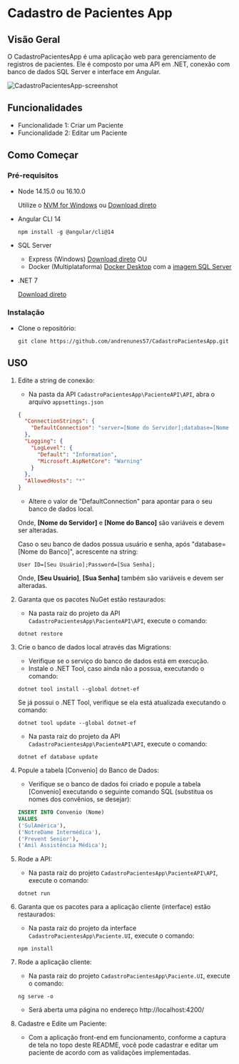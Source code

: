 # Cadastro de Pacientes App

## Visão Geral

O CadastroPacientesApp é uma aplicação web para gerenciamento de registros de pacientes. Ele é composto por uma API em .NET, conexão com banco de dados SQL Server e interface em Angular.

![CadastroPacientesApp-screenshot](https://github.com/andrenunes57/CadastroPacientesApp/assets/44682302/2833e5d9-295f-4cc3-9c47-b756692025cf)

## Funcionalidades

- Funcionalidade 1: Criar um Paciente
- Funcionalidade 2: Editar um Paciente

## Como Começar

### Pré-requisitos

- Node 14.15.0 ou 16.10.0

  Utilize o [NVM for Windows](https://github.com/coreybutler/nvm-windows/releases) ou [Download direto](https://nodejs.org/download/release/v16.10.0/)

- Angular CLI 14
  ```shell
  npm install -g @angular/cli@14
  ```
- SQL Server
  - Express (Windows) [Download direto](https://www.microsoft.com/pt-br/sql-server/sql-server-downloads)
    OU
  - Docker (Multiplataforma) [Docker Desktop](https://www.docker.com/products/docker-desktop/) com a [imagem SQL Server](https://hub.docker.com/_/microsoft-mssql-server)
- .NET 7

  [Download direto](https://dotnet.microsoft.com/pt-br/download/dotnet/7.0)

### Instalação

- Clone o repositório:
  ```shell
  git clone https://github.com/andrenunes57/CadastroPacientesApp.git
  ```

## USO

1. Edite a string de conexão:

   - Na pasta da API `CadastroPacientesApp\PacienteAPI\API`, abra o arquivo `appsettings.json`

   ```json
   {
     "ConnectionStrings": {
       "DefaultConnection": "server=[Nome do Servidor];database=[Nome do Banco];trusted_connection=true;TrustServerCertificate=True"
     },
     "Logging": {
       "LogLevel": {
         "Default": "Information",
         "Microsoft.AspNetCore": "Warning"
       }
     },
     "AllowedHosts": "*"
   }
   ```

   - Altere o valor de "DefaultConnection" para apontar para o seu banco de dados local.

   Onde, **[Nome do Servidor]** e **[Nome do Banco]** são variáveis e devem ser alteradas.

   Caso o seu banco de dados possua usuário e senha, após "database=[Nome do Banco]", acrescente na string:

   ```string
   User ID=[Seu Usuário];Password=[Sua Senha];
   ```

   Onde, **[Seu Usuário]**, **[Sua Senha]** também são variáveis e devem ser alteradas.

2. Garanta que os pacotes NuGet estão restaurados:

   - Na pasta raiz do projeto da API `CadastroPacientesApp\PacienteAPI\API`, execute o comando:

   ```shell
   dotnet restore
   ```

3. Crie o banco de dados local através das Migrations:

   - Verifique se o serviço do banco de dados está em execução.
   - Instale o .NET Tool, caso ainda não a possua, executando o comando:

   ```shell
   dotnet tool install --global dotnet-ef
   ```

   Se já possui o .NET Tool, verifique se ela está atualizada executando o comando:

   ```shell
   dotnet tool update --global dotnet-ef
   ```

   - Na pasta raiz do projeto da API `CadastroPacientesApp\PacienteAPI\API`, execute o comando:

   ```shell
   dotnet ef database update
   ```

4. Popule a tabela [Convenio] do Banco de Dados:

   - Verifique se o banco de dados foi criado e popule a tabela [Convenio] executando o seguinte comando SQL (substitua os nomes dos convênios, se desejar):

   ```sql
   INSERT INTO Convenio (Nome)
   VALUES
   ('SulAmérica'),
   ('NotreDame Intermédica'),
   ('Prevent Senior'),
   ('Amil Assistência Médica');
   ```

5. Rode a API:

   - Na pasta raiz do projeto `CadastroPacientesApp\PacienteAPI\API`, execute o comando:

   ```shell
   dotnet run
   ```

6. Garanta que os pacotes para a aplicação cliente (interface) estão restaurados:

   - Na pasta raiz do projeto da interface `CadastroPacientesApp\Paciente.UI`, execute o comando:

   ```shell
   npm install
   ```

7. Rode a aplicação cliente:

   - Na pasta raiz do projeto `CadastroPacientesApp\Paciente.UI`, execute o comando:

   ```shell
   ng serve -o
   ```

   - Será aberta uma página no endereço http://localhost:4200/

8. Cadastre e Edite um Paciente:
   - Com a aplicação front-end em funcionamento, conforme a captura de tela no topo deste README, você pode cadastrar e editar um paciente de acordo com as validações implementadas.
